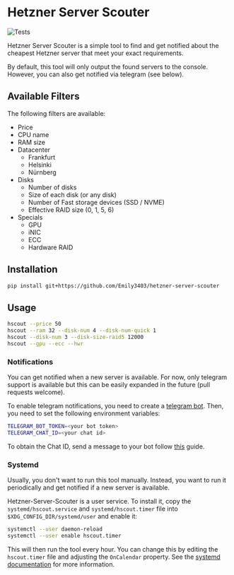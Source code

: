 # Hetzner Server Scouter

![Tests](https://github.com/Emily3403/hetzner-server-scouter/actions/workflows/tests.yml/badge.svg)

Hetzner Server Scouter is a simple tool to find and get notified about the cheapest Hetzner server that meet your exact requirements.

By default, this tool will only output the found servers to the console. However, you can also get notified via telegram (see below).

## Available Filters

The following filters are available:
- Price
- CPU name
- RAM size
- Datacenter 
  - Frankfurt
  - Helsinki
  - Nürnberg
- Disks
  - Number of disks
  - Size of each disk (or any disk)
  - Number of Fast storage devices (SSD / NVME)
  - Effective RAID size (0, 1, 5, 6)
- Specials 
  - GPU
  - iNIC
  - ECC
  - Hardware RAID

## Installation

```bash
pip install git+https://github.com/Emily3403/hetzner-server-scouter
```

## Usage

```bash
hscout --price 50
hscout --ram 32 --disk-num 4 --disk-num-quick 1
hscout --disk-num 3 --disk-size-raid5 12000
hscout --gpu --ecc --hwr
```

### Notifications

You can get notified when a new server is available. For now, only telegram support is available but this can be easily expanded in the future (pull requests welcome).

To enable telegram notifications, you need to create a [telegram bot](https://core.telegram.org/bots/tutorial). Then, you need to set the following environment variables:

```bash
TELEGRAM_BOT_TOKEN=<your bot token>
TELEGRAM_CHAT_ID=<your chat id>
```

To obtain the Chat ID, send a message to your bot follow [this](https://stackoverflow.com/a/32572159/11163194) guide.

### Systemd

Usually, you don't want to run this tool manually. Instead, you want to run it periodically and get notified if a new server is available.

Hetzner-Server-Scouter is a user service. To install it, copy the `systemd/hscout.service` and `systemd/hscout.timer` file into `$XDG_CONFIG_DIR/systemd/user` and enable it:

```bash
systemctl --user daemon-reload
systemctl --user enable hscout.timer
```

This will then run the tool every hour. You can change this by editing the `hscout.timer` file and adjusting the `OnCalendar` property. See the [systemd documentation](https://www.freedesktop.org/software/systemd/man/latest/systemd.timer.html#OnCalendar=) for more information.
